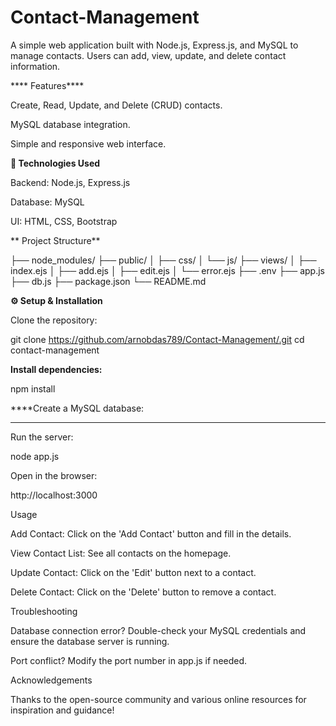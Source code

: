 # Contact-Management
A simple web application built with Node.js, Express.js, and MySQL to manage contacts. Users can add, view, update, and delete contact information.

**** Features****

Create, Read, Update, and Delete (CRUD) contacts.

MySQL database integration.

Simple and responsive web interface.

**🚀 Technologies Used**

Backend: Node.js, Express.js

Database: MySQL

UI: HTML, CSS, Bootstrap

** Project Structure**

├── node_modules/
├── public/
│   ├── css/
│   └── js/
├── views/
│   ├── index.ejs
│   ├── add.ejs
│   ├── edit.ejs
│   └── error.ejs
├── .env
├── app.js
├── db.js
├── package.json
└── README.md

**⚙️ Setup & Installation**

Clone the repository:

git clone https://github.com/arnobdas789/Contact-Management/.git
cd contact-management

**Install dependencies:**

npm install

****Create a MySQL database:
****

Run the server:

node app.js

Open in the browser:

http://localhost:3000

Usage

Add Contact: Click on the 'Add Contact' button and fill in the details.

View Contact List: See all contacts on the homepage.

Update Contact: Click on the 'Edit' button next to a contact.

Delete Contact: Click on the 'Delete' button to remove a contact.

Troubleshooting

Database connection error? Double-check your MySQL credentials and ensure the database server is running.

Port conflict? Modify the port number in app.js if needed.

 Acknowledgements

Thanks to the open-source community and various online resources for inspiration and guidance!

